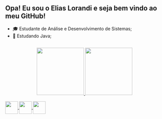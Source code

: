 ## Opa! Eu sou o Elias Lorandi e seja bem vindo ao meu GitHub!

- 🎓 Estudante de Análise e Desenvolvimento de Sistemas;
- 🌱 Estudando Java;
##

<div align="center">
  <a href="https://github.com/eliaslorandi">
  <img height="150em" src="https://github-readme-stats.vercel.app/api?username=eliaslorandi&show_icons=true&theme=dracula&include_all_commits=true&count_private=true"/>
  <img height="150em" src="https://github-readme-stats.vercel.app/api/top-langs/?username=eliaslorandi&layout=compact&langs_count=7&theme=dracula"/>
</div>
<div style="display: inline_block"><br>
  <img align="center" height="40" width="40" link rel="stylesheet" img src="https://cdn.jsdelivr.net/gh/devicons/devicon/icons/mysql/mysql-plain-wordmark.svg" />
  <img align="center" height="40" width="40" link rel="stylesheet" img src="https://cdn.jsdelivr.net/gh/devicons/devicon/icons/python/python-original.svg" />
  <img align="center" height="40" width="40" link rel="stylesheet" img src="https://cdn.jsdelivr.net/gh/devicons/devicon/icons/java/java-original.svg" />
</div>
